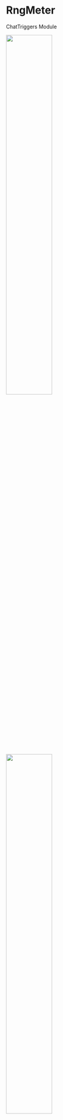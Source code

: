 # RngMeter
ChatTriggers Module

<img src="https://i.imgur.com/xhSKo97.png" width=50%>
<img src="https://cdn.discordapp.com/attachments/1025501723793571872/1038687934498488350/image.png" width=50%>

### Commands
* /rng
  * Opens Settings
